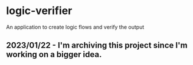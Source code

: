 # logic-verifier
An application to create logic flows and verify the output

## 2023/01/22 - I'm archiving this project since I'm working on a bigger idea.
